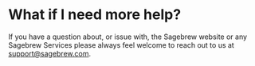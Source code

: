 # What if I need more help? #
If you have a question about, or issue with, the Sagebrew website or any 
Sagebrew Services please always feel welcome to reach out to us at 
[support@sagebrew.com][1].


[1]: mailto:support@sagebrew.com